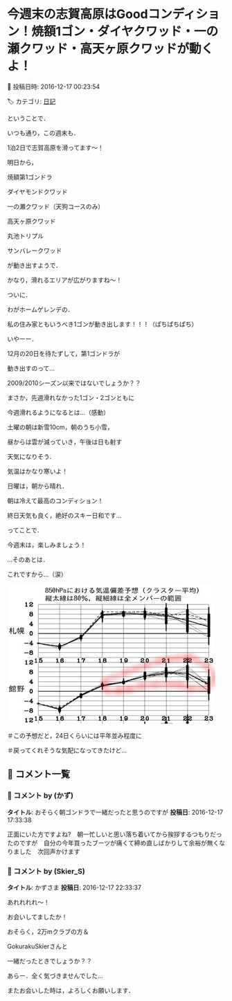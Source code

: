 # 今週末の志賀高原はGoodコンディション！焼額1ゴン・ダイヤクワッド・一の瀬クワッド・高天ヶ原クワッドが動くよ！

📅 投稿日時: 2016-12-17 00:23:54

🏷️ カテゴリ: [日記](cc4b5682fb7b8b144980957a978653fb0.md)

ということで．


いつも通り，この週末も．


1泊2日で志賀高原を滑ってます～！





明日から，


焼額第1ゴンドラ


ダイヤモンドクワッド


一の瀬クワッド（天狗コースのみ）


高天ヶ原クワッド


丸池トリプル


サンバレークワッド


が動き出すようで．


かなり，滑れるエリアが広がりますね～！





ついに．


わがホームゲレンデの．


私の住み家ともいうべき1ゴンが動き出します！！！（ぱちぱちぱち）


いやーー．


12月の20日を待たずして，第1ゴンドラが


動き出すのって…


2009/2010シーズン以来ではないでしょうか？？


まさか，先週滑れなかった1ゴン・2ゴンともに


今週滑れるようになるとは…（感動）





土曜の朝は新雪10cm，朝のうち小雪，


昼からは雲が減っていき，午後は日も射す


天気になりそう．


気温はかなり寒いよ！





日曜は，朝から晴れ．


朝は冷えて最高のコンディション！


終日天気も良く，絶好のスキー日和です…





ってことで．


今週末は，楽しみましょう！





…そのあとは．


これですから…（涙）




![1c6c9d28e58fd04acc3952403f1d0aa0.jpg](images/1c6c9d28e58fd04acc3952403f1d0aa0.jpg)




＃この予想だと，24日くらいには平年並み程度に


＃戻ってくれそうな気配になってきたけど…

## 💬 コメント一覧

### 💬 コメント by (かず)
**タイトル**: おそらく朝ゴンドラで一緒だったと思うのですが
**投稿日**: 2016-12-17 17:33:38

正面にいた方ですよね?　朝一忙しいと思い落ち着いてから挨拶するつもりだったのですが　自分の今年買ったブーツが痛くて締め直しばかりして余裕が無くなりました　次回声かけます

### 💬 コメント by (Skier_S)
**タイトル**: かずさま
**投稿日**: 2016-12-17 22:33:37

あれれれれ～！

お会いしてましたか！

おそらく，2万mクラブの方＆

GokurakuSkierさんと

一緒だったときでしょうか？？



あらー．全く気づきませんでした…

またお会いした時は，よろしくお願いします．

